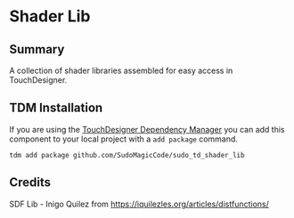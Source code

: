 # Shader Lib

## Summary
A collection of shader libraries assembled for easy access in TouchDesigner.


## TDM Installation
If you are using the [TouchDesigner Dependency Manager](https://github.com/SudoMagicCode/TouchDesigner-Dependency-Manager) you can add this component to your local project with a `add package` command.
```shell
tdm add package github.com/SudoMagicCode/sudo_td_shader_lib
``` 

## Credits
SDF Lib - Inigo Quilez
from https://iquilezles.org/articles/distfunctions/
